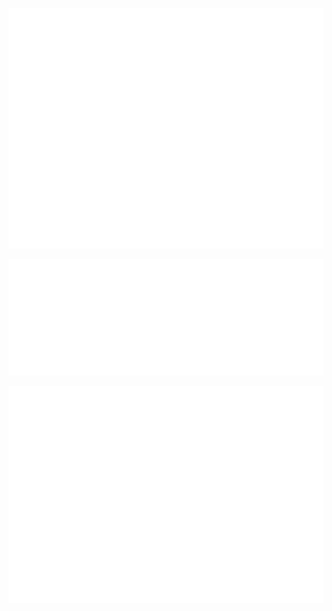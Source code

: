 <p align="center"><img src="/github-metrics.svg"></p>
<p align="center"><img src="/metrics.plugin.stargazers.svg"></p>
<p align="center"><img src="/metrics.plugin.isocalendar.fullyear.svg"></p>

